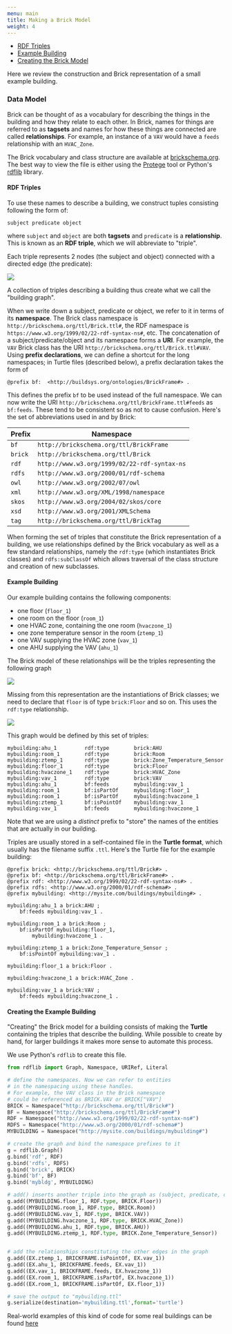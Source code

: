 ```yaml
---
menu: main
title: Making a Brick Model
weight: 4
---
```


* [RDF Triples](#rdftriples)
* [Example Building](#examplebuilding)
* [Creating the Brick Model](#usingrdflib)

Here we review the construction and Brick representation of a small example building.

### Data Model

Brick can be thought of as a vocabulary for describing the things in the building and how they relate to each other.
In Brick, names for things are referred to as **tagsets** and names for how these things are connected are called **relationships**.
For example, an instance of a `VAV` would have a `feeds` relationship with an `HVAC_Zone`.

The Brick vocabulary and class structure are available at [brickschema.org](http://brickschema.org/download/).
The best way to view the file is either using the [Protege](http://protege.stanford.edu/) tool or Python's [rdflib](https://rdflib.readthedocs.io/) library.

<a name="rdftriples"></a>
#### RDF Triples

To use these names to describe a building, we construct tuples consisting following the form of:

```text
subject predicate object
```

where `subject` and `object` are both **tagsets** and `predicate` is a **relationship**. This is known as an **RDF triple**, which we will abbreviate to "triple".

Each triple represents 2 nodes (the subject and object) connected with a directed edge (the predicate):

<img src="../img/subpredobj.png" />

A collection of triples describing a building thus create what we call the "building graph".

When we write down a subject, predicate or object, we refer to it in terms of its **namespace**.
The Brick class namespace is `http://brickschema.org/ttl/Brick.ttl#`, the RDF namespace is `https://www.w3.org/1999/02/22-rdf-syntax-ns#`, etc.
The concatenation of a subject/predicate/object and its namespace forms a **URI**.
For example, the `VAV` Brick class has the URI `http://brickschema.org/ttl/Brick.ttl#VAV`.
Using **prefix declarations**, we can define a shortcut for the long namespaces; in Turtle files (described below), a prefix declaration takes the form of

```text
@prefix bf:  <http://buildsys.org/ontologies/BrickFrame#> .
```

This defines the prefix `bf` to be used instead of the full namespace. We can now write the URI  `http://brickschema.org/ttl/BrickFrame.ttl#feeds` as `bf:feeds`. These tend to be consistent so as not to cause confusion. Here's the set of abbreviations used in and by Brick:

Prefix | Namespace
-------|----------
`bf` | `http://brickschema.org/ttl/BrickFrame`
`brick` | `http://brickschema.org/ttl/Brick`
`rdf` | `http://www.w3.org/1999/02/22-rdf-syntax-ns`
`rdfs` | `http://www.w3.org/2000/01/rdf-schema`
`owl` | `http://www.w3.org/2002/07/owl`
`xml` | `http://www.w3.org/XML/1998/namespace`
`skos` | `http://www.w3.org/2004/02/skos/core`
`xsd` | `http://www.w3.org/2001/XMLSchema`
`tag` | `http://brickschema.org/ttl/BrickTag`

When forming the set of triples that constitute the Brick representation of a building, we use relationships defined by the Brick vocabulary as well as a few standard relationships, namely the `rdf:type` (which instantiates Brick classes) and `rdfs:subClassOf` which allows traversal of the class structure and creation of new subclasses.

<a name="examplebuilding"></a>
#### Example Building

Our example building contains the following components:

* one floor (`floor_1`)
* one room on the floor (`room_1`)
* one HVAC zone, containing the one room (`hvaczone_1`)
* one zone temperature sensor in the room (`ztemp_1`)
* one VAV supplying the HVAC zone (`vav_1`)
* one AHU supplying the VAV (`ahu_1`)

The Brick model of these relationships will be the triples representing the following graph

<img src="../img/building_graph_noclass.png" />

Missing from this representation are the instantiations of Brick classes; we need to declare that `floor` is of type `brick:Floor` and so on. This uses the `rdf:type` relationship.

<img src="../img/building_graph.png" />

This graph would be defined by this set of triples:

```
mybuilding:ahu_1         rdf:type        brick:AHU
mybuilding:room_1        rdf:type        brick:Room
mybuilding:ztemp_1       rdf:type        brick:Zone_Temperature_Sensor
mybuilding:floor_1       rdf:type        brick:Floor
mybuilding:hvaczone_1    rdf:type        brick:HVAC_Zone
mybuilding:vav_1         rdf:type        brick:VAV
mybuilding:ahu_1         bf:feeds        mybuilding:vav_1
mybuilding:room_1        bf:isPartOf     mybuilding:floor_1
mybuilding:room_1        bf:isPartOf     mybuilding:hvaczone_1
mybuilding:ztemp_1       bf:isPointOf    mybuilding:vav_1
mybuilding:vav_1         bf:feeds        mybuilding:hvaczone_1
```

Note that we are using a *distinct* prefix to "store" the names of the entities that are actually in our building.

Triples are usually stored in a self-contained file in the **Turtle format**, which usually has the filename suffix `.ttl`. Here's the Turtle file for the example building:

```ttl
@prefix brick: <http://brickschema.org/ttl/Brick#> .
@prefix bf: <http://brickschema.org/ttl/BrickFrame#> .
@prefix rdf: <http://www.w3.org/1999/02/22-rdf-syntax-ns#> .
@prefix rdfs: <http://www.w3.org/2000/01/rdf-schema#> .
@prefix mybuilding: <http://mysite.com/buildings/mybuilding#> .

mybuilding:ahu_1 a brick:AHU ;
    bf:feeds mybuilding:vav_1 .

mybuilding:room_1 a brick:Room ;
    bf:isPartOf mybuilding:floor_1,
        mybuilding:hvaczone_1 .

mybuilding:ztemp_1 a brick:Zone_Temperature_Sensor ;
    bf:isPointOf mybuilding:vav_1 .

mybuilding:floor_1 a brick:Floor .

mybuilding:hvaczone_1 a brick:HVAC_Zone .

mybuilding:vav_1 a brick:VAV ;
    bf:feeds mybuilding:hvaczone_1 .
```


<a name="usingrdflib"></a>
#### Creating the Example Building

"Creating" the Brick model for a building consists of making the **Turtle** containing the triples that describe the building. While possible to create by hand, for larger buildings it makes more sense to automate this process.

We use Python's `rdflib` to create this file.

```python
from rdflib import Graph, Namespace, URIRef, Literal

# define the namespaces. Now we can refer to entities 
# in the namespacing using these handles.
# For example, the VAV class in the Brick namespace 
# could be referenced as BRICK.VAV or BRICK["VAV"]
BRICK = Namespace("http://brickschema.org/ttl/Brick#")
BF = Namespace("http://brickschema.org/ttl/BrickFrame#")
RDF = Namespace("http://www.w3.org/1999/02/22-rdf-syntax-ns#")
RDFS = Namespace("http://www.w3.org/2000/01/rdf-schema#")
MYBUILDING = Namespace("http://mysite.com/buildings/mybuilding#")

# create the graph and bind the namespace prefixes to it
g = rdflib.Graph()
g.bind('rdf', RDF)
g.bind('rdfs', RDFS)
g.bind('brick', BRICK)
g.bind('bf', BF)
g.bind('mybldg', MYBUILDING)

# add() inserts another triple into the graph as (subject, predicate, object)
g.add((MYBUILDING.floor_1, RDF.type, BRICK.Floor))
g.add((MYBUILDING.room_1, RDF.type, BRICK.Room))
g.add((MYBUILDING.vav_1, RDF.type, BRICK.VAV))
g.add((MYBUILDING.hvaczone_1, RDF.type, BRICK.HVAC_Zone))
g.add((MYBUILDING.ahu_1, RDF.type, BRICK.AHU))
g.add((MYBUILDING.ztemp_1, RDF.type, BRICK.Zone_Temperature_Sensor))


# add the relationships constituting the other edges in the graph
g.add((EX.ztemp_1, BRICKFRAME.isPointOf, EX.vav_1))
g.add((EX.ahu_1, BRICKFRAME.feeds, EX.vav_1))
g.add((EX.vav_1, BRICKFRAME.feeds, EX.hvaczone_1))
g.add((EX.room_1, BRICKFRAME.isPartOf, EX.hvaczone_1))
g.add((EX.room_1, BRICKFRAME.isPartOf, EX.floor_1))

# save the output to "mybuilding.ttl"
g.serialize(destination='mybuilding.ttl',format='turtle')
```

Real-world examples of this kind of code for some real buildings can be found [here](https://github.com/BuildSysUniformMetadata/GroundTruth/tree/master/etc/instance_generators)
